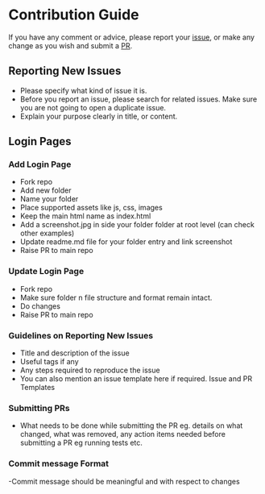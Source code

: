 # Contribution Guide

If you have any comment or advice, please report your [issue](https://github.com/LoginRadius/awesome-login-pages/issues),
or make any change as you wish and submit a [PR](https://github.com/LoginRadius/awesome-login-pages/pulls).

## Reporting New Issues

- Please specify what kind of issue it is.
- Before you report an issue, please search for related issues. Make sure you are not going to open a duplicate issue.
- Explain your purpose clearly in title, or content.

## Login Pages

### Add Login Page
- Fork repo
- Add new folder
- Name your folder 
- Place supported assets like js, css, images
- Keep the main html name as index.html
- Add a screenshot.jpg in side your folder folder at root level (can check other examples)
- Update readme.md file for your folder entry and link screenshot
- Raise PR to main repo

### Update Login Page
- Fork repo
- Make sure folder n file structure and format remain intact.
- Do changes
- Raise PR to main repo

### Guidelines on Reporting New Issues
- Title and description of the issue
- Useful tags if any
- Any steps required to reproduce the issue
- You can also mention an issue template here if required. Issue and PR Templates

### Submitting PRs
- What needs to be done while submitting the PR eg. details on what changed, what was removed, any action items needed before submitting a PR eg running tests etc.

### Commit message Format
-Commit message should be meaningful and with respect to changes 
 
